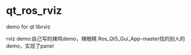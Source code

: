 ﻿# qt_ros_rviz
demo for qt librviz

rviz demo:自己写的辣鸡demo，辣眼睛
Ros_Qt5_Gui_App-master找的别人的demo，实现了panel